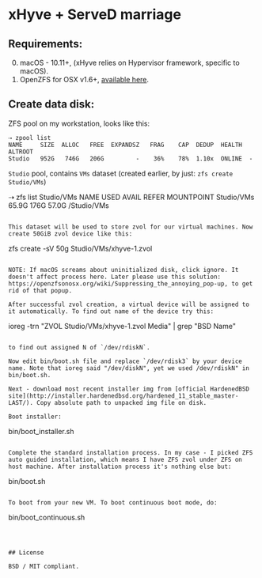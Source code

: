 # xHyve + ServeD marriage


## Requirements:

0. macOS - 10.11+, (xHyve relies on Hypervisor framework, specific to macOS).
1. OpenZFS for OSX v1.6+, [available here](https://openzfsonosx.org/wiki/Downloads).


## Create data disk:

ZFS pool on my workstation, looks like this:

```
⇢ zpool list
NAME     SIZE  ALLOC   FREE  EXPANDSZ   FRAG    CAP  DEDUP  HEALTH  ALTROOT
Studio   952G   746G   206G         -    36%    78%  1.10x  ONLINE  -
```

`Studio` pool, contains `VMs` dataset (created earlier, by just: `zfs create Studio/VMs`)

⇢ zfs list Studio/VMs
NAME         USED  AVAIL  REFER  MOUNTPOINT
Studio/VMs  65.9G   176G  57.0G  /Studio/VMs
```

This dataset will be used to store zvol for our virtual machines. Now create 50GiB zvol device like this:

```
zfs create -sV 50g Studio/VMs/xhyve-1.zvol
```

NOTE: If macOS screams about uninitialized disk, click ignore. It doesn't affect process here. Later please use this solution: https://openzfsonosx.org/wiki/Suppressing_the_annoying_pop-up, to get rid of that popup.

After successful zvol creation, a virtual device will be assigned to it automatically. To find out name of the device try this:

```
ioreg -trn "ZVOL Studio/VMs/xhyve-1.zvol Media" | grep "BSD Name"
```

to find out assigned N of `/dev/rdiskN`.

Now edit bin/boot.sh file and replace `/dev/rdisk3` by your device name. Note that ioreg said "/dev/diskN", yet we used /dev/rdiskN" in bin/boot.sh.

Next - download most recent installer img from [official HardenedBSD site](http://installer.hardenedbsd.org/hardened_11_stable_master-LAST/). Copy absolute path to unpacked img file on disk.

Boot installer:

```
bin/boot_installer.sh
```

Complete the standard installation process. In my case - I picked ZFS auto guided installation, which means I have ZFS zvol under ZFS on host machine. After installation process it's nothing else but:

```
bin/boot.sh
```

To boot from your new VM. To boot continuous boot mode, do:

```
bin/boot_continuous.sh
```



## License

BSD / MIT compliant.

